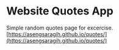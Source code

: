 # Website Quotes App

Simple random quotes page for excercise.
[https://asengsaragih.github.io/quotes/](https://asengsaragih.github.io/quotes/)
